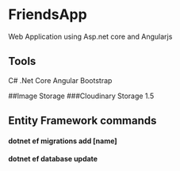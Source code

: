 # FriendsApp
Web Application using Asp.net core and Angularjs 

## Tools
C#
.Net Core
Angular
Bootstrap

##Image Storage
###Cloudinary Storage 1.5

## Entity Framework commands
#### dotnet ef migrations add [name]
#### dotnet ef database update